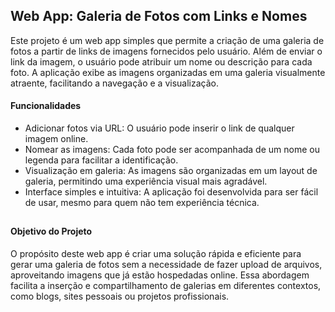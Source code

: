 ## Web App: Galeria de Fotos com Links e Nomes
Este projeto é um web app simples que permite a criação de uma galeria de fotos a partir de links de imagens fornecidos pelo usuário. 
Além de enviar o link da imagem, o usuário pode atribuir um nome ou descrição para cada foto. A aplicação exibe as imagens organizadas em uma galeria visualmente atraente, facilitando a navegação e a visualização.

#### Funcionalidades
- Adicionar fotos via URL: O usuário pode inserir o link de qualquer imagem online.
- Nomear as imagens: Cada foto pode ser acompanhada de um nome ou legenda para facilitar a identificação.
- Visualização em galeria: As imagens são organizadas em um layout de galeria, permitindo uma experiência visual mais agradável.
- Interface simples e intuitiva: A aplicação foi desenvolvida para ser fácil de usar, mesmo para quem não tem experiência técnica.

##

#### Objetivo do Projeto
O propósito deste web app é criar uma solução rápida e eficiente para gerar uma galeria de fotos sem a necessidade de fazer upload de arquivos, aproveitando imagens que já estão hospedadas online. Essa abordagem facilita a inserção e compartilhamento de galerias em diferentes contextos, como blogs, sites pessoais ou projetos profissionais.


